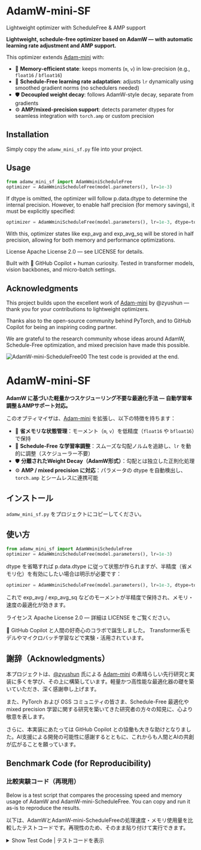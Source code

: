# AdamW-mini-SF
Lightweight optimizer with ScheduleFree &amp; AMP support

**Lightweight, schedule-free optimizer based on AdamW — with automatic learning rate adjustment and AMP support.**

This optimizer extends [Adam-mini](https://github.com/zyushun/Adam-mini) with:

- 🚀 **Memory-efficient state**: keeps moments (`m`, `v`) in low-precision (e.g., `float16` / `bfloat16`)
- 🧠 **Schedule-Free learning rate adaptation**: adjusts `lr` dynamically using smoothed gradient norms (no schedulers needed)
- 🛡️ **Decoupled weight decay**: follows AdamW-style decay, separate from gradients
- ⚙️ **AMP/mixed-precision support**: detects parameter dtypes for seamless integration with `torch.amp` or custom precision

## Installation

Simply copy the `adamw_mini_sf.py` file into your project.

## Usage

```python
from adamw_mini_sf import AdamWminiScheduleFree
optimizer = AdamWminiScheduleFree(model.parameters(), lr=1e-3)
```
If dtype is omitted, the optimizer will follow p.data.dtype to determine the internal precision. However, to enable half precision (for memory savings), it must be explicitly specified:
```python
optimizer = AdamWminiScheduleFree(model.parameters(), lr=1e-3, dtype=torch.float16)
```
With this, optimizer states like exp_avg and exp_avg_sq will be stored in half precision, allowing for both memory and performance optimizations.

License
Apache License 2.0 — see LICENSE for details.

Built with 🤖 GitHub Copilot + human curiosity.
Tested in transformer models, vision backbones, and micro-batch settings.

## Acknowledgments

This project builds upon the excellent work of [Adam-mini](https://github.com/zyushun/Adam-mini) by @zyushun — thank you for your contributions to lightweight optimizers.

Thanks also to the open-source community behind PyTorch, and to GitHub Copilot for being an inspiring coding partner.

We are grateful to the research community whose ideas around AdamW, Schedule-Free optimization, and mixed precision have made this possible.
 
![AdamW-mini-ScheduleFree00](https://github.com/muooon/adamw-mini-ScheduleFree/blob/main/AdamW-mini-ScheduleFree00.png?raw=true)
The test code is provided at the end.
 
# AdamW-mini-SF

**AdamW に基づいた軽量かつスケジューリング不要な最適化手法 — 自動学習率調整＆AMPサポート対応。**

このオプティマイザは、[Adam-mini](https://github.com/zyushun/Adam-mini) を拡張し、以下の特徴を持ちます：

- 🚀 **省メモリな状態管理**：モーメント（`m`, `v`）を低精度（`float16` や `bfloat16`）で保持
- 🧠 **Schedule-Free な学習率調整**：スムーズな勾配ノルムを追跡し、`lr` を動的に調整（スケジューラー不要）
- 🛡️ **分離されたWeight Decay（AdamW形式）**：勾配とは独立した正則化処理
- ⚙️ **AMP / mixed precision に対応**：パラメータの dtype を自動検出し、`torch.amp` とシームレスに連携可能

## インストール

`adamw_mini_sf.py` をプロジェクトにコピーしてください。

## 使い方

```python
from adamw_mini_sf import AdamWminiScheduleFree
optimizer = AdamWminiScheduleFree(model.parameters(), lr=1e-3)
```
dtype を省略すれば p.data.dtype に従って状態が作られますが、半精度（省メモリ化）を有効にしたい場合は明示が必要です：
```python
optimizer = AdamWminiScheduleFree(model.parameters(), lr=1e-3, dtype=torch.float16)
```
これで exp_avg / exp_avg_sq などのモーメントが半精度で保持され、メモリ・速度の最適化が効きます。

ライセンス
Apache License 2.0 — 詳細は LICENSE をご覧ください。

🤖 GitHub Copilot と人間の好奇心のコラボで誕生しました。
Transformer系モデルやマイクロバッチ学習などで実験・活用されています。

## 謝辞（Acknowledgments）

本プロジェクトは、[@zyushun](https://github.com/zyushun) 氏による [Adam-mini](https://github.com/zyushun/Adam-mini) の素晴らしい先行研究と実装に多くを学び、その上に構築しています。軽量かつ高性能な最適化器の礎を築いていただき、深く感謝申し上げます。

また、PyTorch および OSS コミュニティの皆さま、Schedule-Free 最適化や mixed precision 学習に関する研究を築いてきた研究者の方々の知見に、心より敬意を表します。

さらに、本実装にあたっては GitHub Copilot との協働も大きな助けとなりました。AI支援による開発の可能性に感謝するとともに、これからも人間とAIの共創が広がることを願っています。

## Benchmark Code (for Reproducibility)
### 比較実験コード（再現用）

Below is a test script that compares the processing speed and memory usage of AdamW and AdamW-mini-ScheduleFree. You can copy and run it as-is to reproduce the results.

以下は、AdamWとAdamW-mini-ScheduleFreeの処理速度・メモリ使用量を比較したテストコードです。再現性のため、そのまま貼り付けて実行できます。

<details>
<summary>Show Test Code | テストコードを表示</summary>

```python
import torch, time
import matplotlib.pyplot as plt
from torch import nn, utils
from torch.optim import AdamW
from torch.utils.checkpoint import checkpoint_sequential

from adamw_mini_sf import AdamWminiScheduleFree

import matplotlib
matplotlib.rcParams['font.family'] = 'Meiryo'  # Windowsの場合

# モデル定義（3ブロックに分けてcheckpointing対応）
class CheckpointedModel(nn.Module):
    def __init__(self):
        super().__init__()
        self.seq = nn.Sequential(
            nn.Linear(2048, 2048),
            nn.ReLU(),
            nn.Linear(2048, 2048),
            nn.ReLU(),
            nn.Linear(2048, 2048)
        )
    def forward(self, x):
        return checkpoint_sequential(self.seq, 3, x, use_reentrant=False)


# 初期化＆fp16化
model = CheckpointedModel().cuda() #.half()

# データもfp16
x = torch.randn(16, 2048, dtype=torch.float16, device='cuda', requires_grad=True)
y = torch.randn(16, 2048, dtype=torch.float16, device='cuda')
loss_fn = nn.MSELoss()

optimizers = {
    "AdamW": lambda: AdamW(model.parameters(), lr=1e-3),
    "AdamW-mini-SF": lambda: AdamWminiScheduleFree(model.parameters(), lr=1e-3, dtype=torch.float16)
}

records = {}
for name, opt_fn in optimizers.items():
    torch.cuda.empty_cache()
    torch.manual_seed(42)
    model.apply(lambda m: hasattr(m, "reset_parameters") and m.reset_parameters())

    mem_log, time_log = [], []
    optimizer = opt_fn()
    scaler = torch.cuda.amp.GradScaler()  # AMPと併用可

    for _ in range(50):
        torch.cuda.synchronize()
        t0 = time.perf_counter()

        with torch.autocast(device_type='cuda', dtype=torch.float16):
            y_pred = model(x)
            loss = loss_fn(y_pred, y)

        optimizer.zero_grad(set_to_none=True)
        scaler.scale(loss).backward()
        scaler.step(optimizer)
        scaler.update()

        torch.cuda.synchronize()
        t1 = time.perf_counter()

        mem_mb = torch.cuda.memory_allocated() / 1024**2
        mem_log.append(mem_mb)
        time_log.append((t1 - t0) * 1000)

    records[name] = {"mem": mem_log, "time": time_log}

# グラフ描画
plt.figure(figsize=(12, 5))

plt.subplot(1, 2, 1)
for name, data in records.items():
    plt.plot(data["mem"], label=name)
plt.ylabel("VRAM使用量 (MB)")
plt.xlabel("Iteration")
plt.title("メモリ使用量の比較")
plt.legend()

plt.subplot(1, 2, 2)
for name, data in records.items():
    plt.plot(data["time"], label=name)
plt.ylabel("1ステップ時間 (ms)")
plt.xlabel("Iteration")
plt.title("処理時間の比較")
plt.legend()

plt.tight_layout()
plt.show()
```